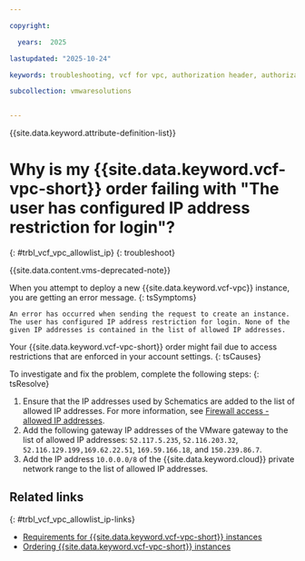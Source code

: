 ```yaml
---

copyright:

  years:  2025

lastupdated: "2025-10-24"

keywords: troubleshooting, vcf for vpc, authorization header, authorization error

subcollection: vmwaresolutions


---
```


{{site.data.keyword.attribute-definition-list}}

# Why is my {{site.data.keyword.vcf-vpc-short}} order failing with "The user has configured IP address restriction for login"?
{: #trbl_vcf_vpc_allowlist_ip}
{: troubleshoot}

{{site.data.content.vms-deprecated-note}}



When you attempt to deploy a new {{site.data.keyword.vcf-vpc}} instance, you are getting an error message.
{: tsSymptoms}

`An error has occurred when sending the request to create an instance. The user has configured IP address restriction for login. None of the given IP addresses is contained in the list of allowed IP addresses.`

Your {{site.data.keyword.vcf-vpc-short}} order might fail due to access restrictions that are enforced in your account settings.
{: tsCauses}

To investigate and fix the problem, complete the following steps:
{: tsResolve}

1. Ensure that the IP addresses used by Schematics are added to the list of allowed IP addresses. For more information, see [Firewall access - allowed IP addresses](/docs/schematics?topic=schematics-allowed-ipaddresses).
2. Add the following gateway IP addresses of the VMware gateway to the list of allowed IP addresses: `52.117.5.235`, `52.116.203.32`, `52.116.129.199,169.62.22.51`, `169.59.166.18`, and `150.239.86.7`.
3. Add the IP address `10.0.0.0/8` of the {{site.data.keyword.cloud}} private network range to the list of allowed IP addresses.

## Related links
{: #trbl_vcf_vpc_allowlist_ip-links}

* [Requirements for {{site.data.keyword.vcf-vpc-short}} instances](/docs/vmwaresolutions?topic=vmwaresolutions-vpc-vcf-order-req)
* [Ordering {{site.data.keyword.vcf-vpc-short}} instances](/docs/vmwaresolutions?topic=vmwaresolutions-vpc-vcf-ordering)
